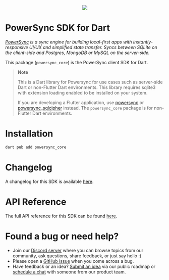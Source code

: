 <p align="center">
  <a href="https://www.powersync.com" target="_blank"><img src="https://github.com/powersync-ja/.github/assets/7372448/d2538c43-c1a0-4c47-9a76-41462dba484f"/></a>
</p>

# PowerSync SDK for Dart

_[PowerSync](https://www.powersync.com) is a sync engine for building local-first apps with instantly-responsive UI/UX and simplified state transfer. Syncs between SQLite on the client-side and Postgres, MongoDB or MySQL on the server-side._

This package (`powersync_core`) is the PowerSync client SDK for Dart.

> **Note**
>
> This is a Dart library for Powersync for use cases such as server-side Dart or non-Flutter Dart environments.
> This library requires sqlite3 with extension loading enabled to be installed on your system.
>
> If you are developing a Flutter application, use [powersync](https://pub.dev/packages/powersync) or [powersync_sqlcipher](https://pub.dev/packages/powersync_sqlcipher) instead. The `powersync_core` package is for non-Flutter Dart environments.

# Installation

```bash
dart pub add powersync_core
```

# Changelog

A changelog for this SDK is available [here](https://pub.dev/packages/powersync_core/changelog).

# API Reference

The full API reference for this SDK can be found [here](https://pub.dev/documentation/powersync_core/latest/powersync_core/powersync_core-library.html).

# Found a bug or need help?

- Join our [Discord server](https://discord.gg/powersync) where you can browse topics from our community, ask questions, share feedback, or just say hello :)
- Please open a [GitHub issue](https://github.com/powersync-ja/powersync.dart/issues) when you come across a bug.
- Have feedback or an idea? [Submit an idea](https://roadmap.powersync.com/tabs/5-roadmap/submit-idea) via our public roadmap or [schedule a chat](https://calendly.com/powersync/powersync-chat) with someone from our product team.
